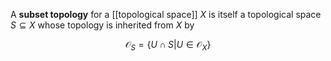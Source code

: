 A **subset topology** for a [[topological space]] $X$ is itself a topological space $S \subseteq X$ whose topology is inherited from $X$ by

$$
\mathcal{O}_S = \{U \cap S | U \in \mathcal{O}_X\}
$$